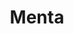 ---
title: Menta
date: 
draft: false

# descripcion
description : Aros pasantes en plata, marquesita y cristal con cierre sistema clip.

materials: Plata 925

color: 

dimensions: Largo 2,10 x 1,50 cm

code: 01-02-1068

type: "Aros"

categories: []

price: $14.350,00

price_eftvo: $12.200,00

# Images
# first image will be shown in the product page
images:
  # - image: "images/path_to_image"
  # La ubicacion de las imagenes es imagenes/Aros/Aros.Marquesita/01-02-1068-menta
  - image: "./images/aros/marquesita/01-02-1068-menta.jpg"
---